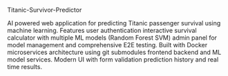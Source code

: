 Titanic-Survivor-Predictor

AI powered web application for predicting Titanic passenger survival using machine learning. Features user authentication interactive survival calculator with multiple ML models (Random Forest SVM) admin panel for model management and comprehensive E2E testing. Built with Docker microservices architecture using git submodules frontend backend and ML model services. Modern UI with form validation prediction history and real time results.
